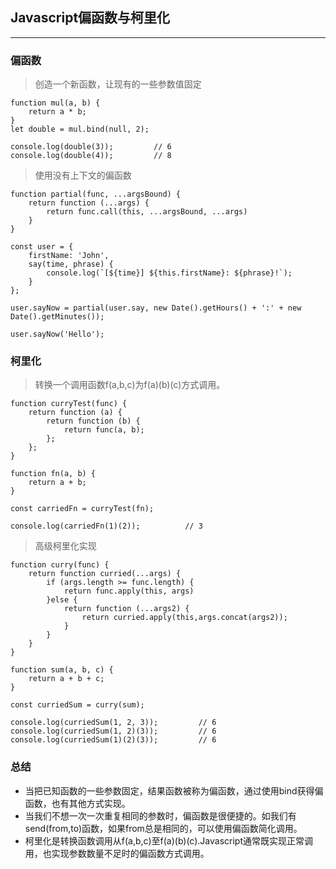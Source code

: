 ## Javascript偏函数与柯里化

---

### 偏函数

> 创造一个新函数，让现有的一些参数值固定

```
function mul(a, b) {
    return a * b;
}
let double = mul.bind(null, 2);

console.log(double(3));         // 6
console.log(double(4));         // 8
```

> 使用没有上下文的偏函数

```
function partial(func, ...argsBound) {
    return function (...args) {
        return func.call(this, ...argsBound, ...args)
    }
}

const user = {
    firstName: 'John',
    say(time, phrase) {
        console.log(`[${time}] ${this.firstName}: ${phrase}!`);
    }
};

user.sayNow = partial(user.say, new Date().getHours() + ':' + new Date().getMinutes());

user.sayNow('Hello');
```
### 柯里化

> 转换一个调用函数f(a,b,c)为f(a)(b)(c)方式调用。

```
function curryTest(func) {
    return function (a) {
        return function (b) {
            return func(a, b);
        };
    };
}

function fn(a, b) {
    return a + b;
}

const carriedFn = curryTest(fn);

console.log(carriedFn(1)(2));          // 3
```

> 高级柯里化实现

```
function curry(func) {
    return function curried(...args) {
        if (args.length >= func.length) {
            return func.apply(this, args)
        }else {
            return function (...args2) {
                return curried.apply(this,args.concat(args2));
            }
        }
    }
}

function sum(a, b, c) {
    return a + b + c;
}

const curriedSum = curry(sum);

console.log(curriedSum(1, 2, 3));         // 6
console.log(curriedSum(1, 2)(3));         // 6
console.log(curriedSum(1)(2)(3));         // 6
```

### 总结
- 当把已知函数的一些参数固定，结果函数被称为偏函数，通过使用bind获得偏函数，也有其他方式实现。
- 当我们不想一次一次重复相同的参数时，偏函数是很便捷的。如我们有send(from,to)函数，如果from总是相同的，可以使用偏函数简化调用。
- 柯里化是转换函数调用从f(a,b,c)至f(a)(b)(c).Javascript通常既实现正常调用，也实现参数数量不足时的偏函数方式调用。



